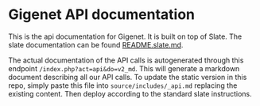 # Gigenet API documentation

This is the api documentation for Gigenet. It is built on top of Slate. The slate documentation can be found [README.slate.md](here).

The actual documentation of the API calls is autogenerated through this endpoint `/index.php?act=api&do=v2_md`. This will generate
a markdown document describing all our API calls. To update the static version in this repo, simply paste this file into
`source/includes/_api.md` replacing the existing content. Then deploy according to the standard slate instructions.
